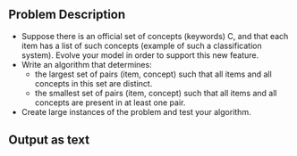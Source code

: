 ## Problem Description

- Suppose there is an official set of concepts (keywords) C, and that each item has a list of such concepts (example of such a classification system). Evolve your model in order to support this new feature.
- Write an algorithm that determines:
  - the largest set of pairs (item, concept) such that all items and all concepts in this set are distinct.
  - the smallest set of pairs (item, concept) such that all items and all concepts are present in at least one pair.
- Create large instances of the problem and test your algorithm.

## Output as text